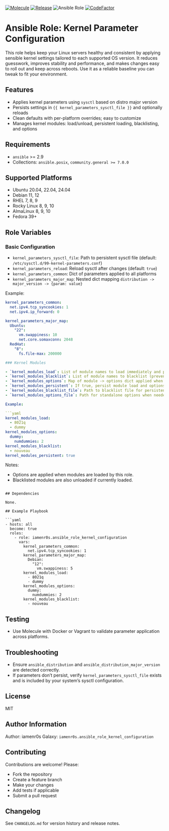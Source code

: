 [![Molecule](https://github.com/iamenr0s/ansible-role-kernel-configuration/actions/workflows/molecule.yml/badge.svg)](https://github.com/iamenr0s/ansible-role-kernel-configuration/actions/workflows/molecule.yml) [![Release](https://github.com/iamenr0s/ansible-role-kernel-configuration/actions/workflows/release.yml/badge.svg)](https://github.com/iamenr0s/ansible-role-kernel-configuration/actions/workflows/release.yml) ![Ansible Role](https://img.shields.io/ansible/role/d/iamenr0s/ansible_role_upgrade) [![CodeFactor](https://www.codefactor.io/repository/github/iamenr0s/ansible-role-kernel-configuration/badge)](https://www.codefactor.io/repository/github/iamenr0s/ansible-role-kernel-configuration)

# Ansible Role: Kernel Parameter Configuration

This role helps keep your Linux servers healthy and consistent by applying sensible kernel settings tailored to each supported OS version. It reduces guesswork, improves stability and performance, and makes changes easy to roll out and keep across reboots. Use it as a reliable baseline you can tweak to fit your environment.

## Features

- Applies kernel parameters using `sysctl` based on distro major version
- Persists settings in `{{ kernel_parameters_sysctl_file }}` and optionally reloads
- Clean defaults with per-platform overrides; easy to customize
- Manages kernel modules: load/unload, persistent loading, blacklisting, and options

## Requirements

- `ansible` >= 2.9
- Collections: `ansible.posix`, `community.general >= 7.0.0`

## Supported Platforms

- Ubuntu 20.04, 22.04, 24.04
- Debian 11, 12
- RHEL 7, 8, 9
- Rocky Linux 8, 9, 10
- AlmaLinux 8, 9, 10
- Fedora 39+

## Role Variables

### Basic Configuration

- `kernel_parameters_sysctl_file`: Path to persistent sysctl file (default: `/etc/sysctl.d/99-kernel-parameters.conf`)
- `kernel_parameters_reload`: Reload sysctl after changes (default: `true`)
- `kernel_parameters_common`: Dict of parameters applied to all platforms
- `kernel_parameters_major_map`: Nested dict mapping `distribution -> major_version -> {param: value}`

Example:

```yaml
kernel_parameters_common:
  net.ipv4.tcp_syncookies: 1
  net.ipv4.ip_forward: 0

kernel_parameters_major_map:
  Ubuntu:
    "22":
      vm.swappiness: 10
      net.core.somaxconn: 2048
  RedHat:
    "8":
      fs.file-max: 200000

### Kernel Modules

- `kernel_modules_load`: List of module names to load immediately and persist.
- `kernel_modules_blacklist`: List of module names to blacklist (prevent loading).
- `kernel_modules_options`: Map of module -> options dict applied when loading.
- `kernel_modules_persistent`: If true, persist module load and options across reboots.
- `kernel_modules_blacklist_file`: Path to blacklist file for persistence.
- `kernel_modules_options_file`: Path for standalone options when needed.

Example:

```yaml
kernel_modules_load:
  - 8021q
  - dummy
kernel_modules_options:
  dummy:
    numdummies: 2
kernel_modules_blacklist:
  - nouveau
kernel_modules_persistent: true
```

Notes:
- Options are applied when modules are loaded by this role.
- Blacklisted modules are also unloaded if currently loaded.
```

## Dependencies

None.

## Example Playbook

```yaml
- hosts: all
  become: true
  roles:
    - role: iamenr0s.ansible_role_kernel_configuration
      vars:
        kernel_parameters_common:
          net.ipv4.tcp_syncookies: 1
        kernel_parameters_major_map:
          Debian:
            "12":
              vm.swappiness: 5
        kernel_modules_load:
          - 8021q
          - dummy
        kernel_modules_options:
          dummy:
            numdummies: 2
        kernel_modules_blacklist:
          - nouveau
```

## Testing

- Use Molecule with Docker or Vagrant to validate parameter application across platforms.

## Troubleshooting

- Ensure `ansible_distribution` and `ansible_distribution_major_version` are detected correctly.
- If parameters don’t persist, verify `kernel_parameters_sysctl_file` exists and is included by your system’s sysctl configuration.

## License

MIT

## Author Information

Author: iamenr0s
Galaxy: `iamenr0s.ansible_role_kernel_configuration`

## Contributing

Contributions are welcome! Please:
- Fork the repository
- Create a feature branch
- Make your changes
- Add tests if applicable
- Submit a pull request

## Changelog

See `CHANGELOG.md` for version history and release notes.
